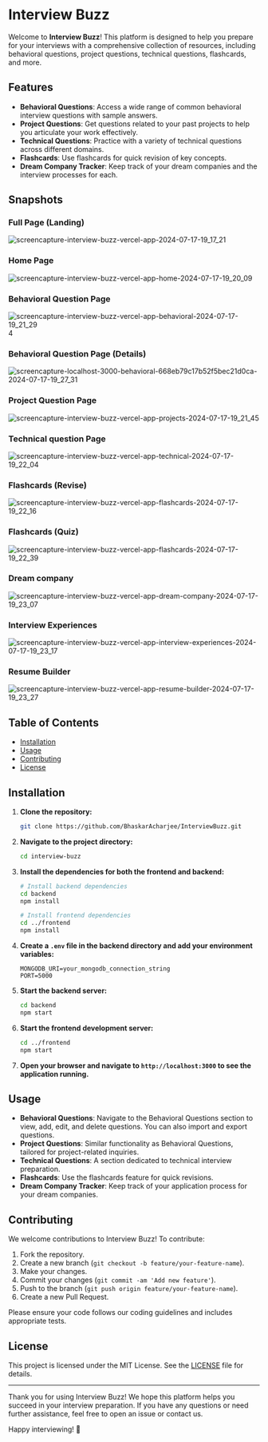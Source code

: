 # Interview Buzz

Welcome to **Interview Buzz**! This platform is designed to help you prepare for your interviews with a comprehensive collection of resources, including behavioral questions, project questions, technical questions, flashcards, and more.

## Features

- **Behavioral Questions**: Access a wide range of common behavioral interview questions with sample answers.
- **Project Questions**: Get questions related to your past projects to help you articulate your work effectively.
- **Technical Questions**: Practice with a variety of technical questions across different domains.
- **Flashcards**: Use flashcards for quick revision of key concepts.
- **Dream Company Tracker**: Keep track of your dream companies and the interview processes for each.

## Snapshots
### Full Page (Landing)
![screencapture-interview-buzz-vercel-app-2024-07-17-19_17_21](https://github.com/user-attachments/assets/85e1a47b-e3b9-40e1-9a54-2d72d7d10a8c)

### Home Page
![screencapture-interview-buzz-vercel-app-home-2024-07-17-19_20_09](https://github.com/user-attachments/assets/d2611d38-7ab7-49e5-8af2-ed04025fe944)

### Behavioral Question Page
![screencapture-interview-buzz-vercel-app-behavioral-2024-07-17-19_21_29](https://github.com/user-attachments/assets/998ec917-f8ac-4df1-949f-4cfe5ccb86f0)4

### Behavioral Question Page (Details)
![screencapture-localhost-3000-behavioral-668eb79c17b52f5bec21d0ca-2024-07-17-19_27_31](https://github.com/user-attachments/assets/07997df6-04d6-4e24-a7b6-8a0b5d57b068)

### Project Question Page
![screencapture-interview-buzz-vercel-app-projects-2024-07-17-19_21_45](https://github.com/user-attachments/assets/d6641fd8-756f-4751-afab-eb3029bb7027)

### Technical question Page
![screencapture-interview-buzz-vercel-app-technical-2024-07-17-19_22_04](https://github.com/user-attachments/assets/f077de1a-cb95-4f7b-81a3-f3c75e9d287a)

### Flashcards (Revise)
![screencapture-interview-buzz-vercel-app-flashcards-2024-07-17-19_22_16](https://github.com/user-attachments/assets/85af692d-0497-439e-a80e-2d19062147e3)

### Flashcards (Quiz)
![screencapture-interview-buzz-vercel-app-flashcards-2024-07-17-19_22_39](https://github.com/user-attachments/assets/43e55818-d000-4828-820b-bb144825aef0)

### Dream company
![screencapture-interview-buzz-vercel-app-dream-company-2024-07-17-19_23_07](https://github.com/user-attachments/assets/d7f630fa-f0c4-4d5c-8cc0-4cd256ba0677)

### Interview Experiences
![screencapture-interview-buzz-vercel-app-interview-experiences-2024-07-17-19_23_17](https://github.com/user-attachments/assets/a2954154-4ce4-4d6d-bdd0-7ca0ee4e5932)

### Resume Builder
![screencapture-interview-buzz-vercel-app-resume-builder-2024-07-17-19_23_27](https://github.com/user-attachments/assets/5604a1f8-4f00-40a1-a194-4701945d382c)



## Table of Contents

- [Installation](#installation)
- [Usage](#usage)
- [Contributing](#contributing)
- [License](#license)

## Installation

1. **Clone the repository:**
   ```sh
   git clone https://github.com/BhaskarAcharjee/InterviewBuzz.git
   ```

2. **Navigate to the project directory:**
   ```sh
   cd interview-buzz
   ```

3. **Install the dependencies for both the frontend and backend:**
   ```sh
   # Install backend dependencies
   cd backend
   npm install
   
   # Install frontend dependencies
   cd ../frontend
   npm install
   ```

4. **Create a `.env` file in the backend directory and add your environment variables:**
   ```env
   MONGODB_URI=your_mongodb_connection_string
   PORT=5000
   ```

5. **Start the backend server:**
   ```sh
   cd backend
   npm start
   ```

6. **Start the frontend development server:**
   ```sh
   cd ../frontend
   npm start
   ```

7. **Open your browser and navigate to `http://localhost:3000` to see the application running.**

## Usage

- **Behavioral Questions**: Navigate to the Behavioral Questions section to view, add, edit, and delete questions. You can also import and export questions.
- **Project Questions**: Similar functionality as Behavioral Questions, tailored for project-related inquiries.
- **Technical Questions**: A section dedicated to technical interview preparation.
- **Flashcards**: Use the flashcards feature for quick revisions.
- **Dream Company Tracker**: Keep track of your application process for your dream companies.


## Contributing

We welcome contributions to Interview Buzz! To contribute:

1. Fork the repository.
2. Create a new branch (`git checkout -b feature/your-feature-name`).
3. Make your changes.
4. Commit your changes (`git commit -am 'Add new feature'`).
5. Push to the branch (`git push origin feature/your-feature-name`).
6. Create a new Pull Request.

Please ensure your code follows our coding guidelines and includes appropriate tests.

## License

This project is licensed under the MIT License. See the [LICENSE](LICENSE) file for details.

---

Thank you for using Interview Buzz! We hope this platform helps you succeed in your interview preparation. If you have any questions or need further assistance, feel free to open an issue or contact us.

Happy interviewing! 🚀
